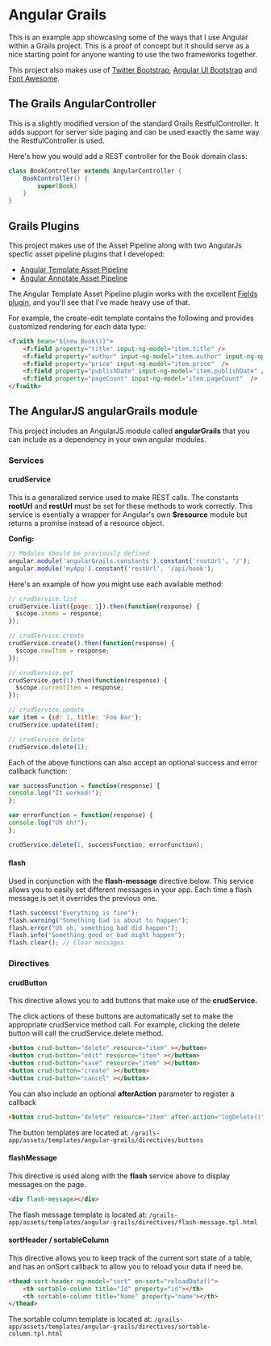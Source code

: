Angular Grails
================================
This is an example app showcasing some of the ways that I use Angular within a Grails project. This is a proof of concept but it should serve as a nice starting point for anyone wanting to use the two frameworks together.

This project also makes use of [Twitter Bootstrap](http://getbootstrap.com/), [Angular UI Bootstrap](http://angular-ui.github.io/bootstrap/) and [Font Awesome](http://fortawesome.github.io/Font-Awesome/).

## The Grails AngularController
This is a slightly modified version of the standard Grails RestfulController. It adds support for server side paging and can be used exactly the same way the RestfulController is used.

Here's how you would add a REST controller for the Book domain class:
```groovy
class BookController extends AngularController {
    BookController() {
        super(Book)
    }
}
```
## Grails Plugins

This project makes use of the Asset Pipeline along with two AngularJs specfic asset pipeline plugins that I developed:

* [Angular Template Asset Pipeline](https://github.com/craigburke/angular-template-asset-pipeline)
* [Angular Annotate Asset Pipeline](https://github.com/craigburke/angular-annotate-asset-pipeline)

The Angular Template Asset Pipeline plugin works with the excellent [Fields plugin](https://github.com/gpc/grails-fields), and you'll see that I've made heavy use of that. 

For example, the create-edit template contains the following and provides customized rendering for each data type:

```html
<f:with bean="${new Book()}">
    <f:field property="title" input-ng-model="item.title" />
    <f:field property="author" input-ng-model="item.author" input-ng-options="author as author.lastName for author in authors track by author.id"  />
    <f:field property="price" input-ng-model="item.price"  />
    <f:field property="publishDate" input-ng-model="item.publishDate" />
    <f:field property="pageCount" input-ng-model="item.pageCount"  />
</f:with>
```

## The AngularJS angularGrails module
This project includes an AngularJS module called **angularGrails** that you can include as a dependency in your own angular modules.

### Services

#### crudService 

This is a generalized service used to make REST calls. The constants **rootUrl** and **restUrl** must be set for these methods to work correctly. This service is esentially a wrapper for Angular's own **$resource** module but returns a promise instead of a resource object.

**Config:**
```javascript
// Modules should be previously defined
angular.module('angularGrails.constants').constant('rootUrl', '/');
angular.module('myApp').constant('restUrl', '/api/book');
```

Here's an example of how you might use each available method:

```javascript
// crudService.list
crudService.list({page: 1}).then(function(response) {
  $scope.items = response;
});

// crudService.create
crudService.create().then(function(response) {
  $scope.newItem = response;
});

// crudService.get
crudService.get(1).then(function(response) {
  $scope.currentItem = response;
});

// crudService.update
var item = {id: 1, title: 'Foo Bar'};
crudService.update(item);

// crudService.delete
crudService.delete(1);

```
Each of the above functions can also accept an optional success and error callback function:

```javascript
var successFunction = function(response) {
console.log("It worked!");
};

var errorFunction = function(response) {
console.log("Uh oh!");
};

crudService.delete(1, successFunction, errorFunction);

````
#### flash
Used in conjunction with the **flash-message** directive below. This service allows you to easily set different messages in your app. Each time a flash message is set it overrides the previous one.

```javascript
flash.success("Everything is fine");
flash.warning("Something bad is about to happen");
flash.error("Uh oh, something bad did happen");
flash.info("Something good or bad might happen");
flash.clear(); // Clear messages

```

### Directives

#### crudButton
This directive allows you to add buttons that make use of the **crudService.** 

The click actions of these buttons are automatically set to make the appropriate crudService method call. For example, clicking the delete button will call the crudService.delete method.


```html
<button crud-button="delete" resource="item" ></button>
<button crud-button="edit" resource="item" ></button>
<button crud-button="save" resource="item" ></button>
<button crud-button="create" ></button>
<button crud-button="cancel" ></button>
```

You can also include an optional **afterAction** parameter to register a callback

```html
<button crud-button="delete" resource="item" after-action="logDelete()"></button>
```

The button templates are located at:
`/grails-app/assets/templates/angular-grails/directives/buttons`

#### flashMessage
This directive is used along with the **flash** service above to display messages on the page. 
```html
<div flash-message></div>
```

The flash message template is located at:
`/grails-app/assets/templates/angular-grails/directives/flash-message.tpl.html`

#### sortHeader / sortableColumn
This directive allows you to keep track of the current sort state of a table, and has an onSort callback to allow you to reload your data if need be.

```html
<thead sort-header ng-model="sort" on-sort="reloadData()">
    <th sortable-column title="Id" property="id"></th>
    <th sortable-column title="Name" property="name"></th>
</thead>
```

The sortable column template is located at:
`/grails-app/assets/templates/angular-grails/directives/sortable-column.tpl.html`

